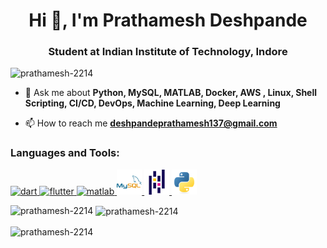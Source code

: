 <h1 align="center">Hi 👋, I'm Prathamesh Deshpande</h1>
<h3 align="center">Student at Indian Institute of Technology, Indore</h3>

<p align="left"> <img src="https://komarev.com/ghpvc/?username=prathamesh-2214&label=Profile%20views&color=0e75b6&style=flat" alt="prathamesh-2214" /> </p>

- 💬 Ask me about **Python, MySQL, MATLAB, Docker, AWS , Linux, Shell Scripting, CI/CD, DevOps, Machine Learning, Deep Learning**

- 📫 How to reach me **deshpandeprathamesh137@gmail.com**



<h3 align="left">Languages and Tools:</h3>
<p align="left"> <a href="https://dart.dev" target="_blank" rel="noreferrer"> <img src="https://www.vectorlogo.zone/logos/dartlang/dartlang-icon.svg" alt="dart" width="40" height="40"/> </a> <a href="https://flutter.dev" target="_blank" rel="noreferrer"> <img src="https://www.vectorlogo.zone/logos/flutterio/flutterio-icon.svg" alt="flutter" width="40" height="40"/> </a> <a href="https://www.mathworks.com/" target="_blank" rel="noreferrer"> <img src="https://upload.wikimedia.org/wikipedia/commons/2/21/Matlab_Logo.png" alt="matlab" width="40" height="40"/> </a> <a href="https://www.mysql.com/" target="_blank" rel="noreferrer"> <img src="https://raw.githubusercontent.com/devicons/devicon/master/icons/mysql/mysql-original-wordmark.svg" alt="mysql" width="40" height="40"/> </a> <a href="https://pandas.pydata.org/" target="_blank" rel="noreferrer"> <img src="https://raw.githubusercontent.com/devicons/devicon/2ae2a900d2f041da66e950e4d48052658d850630/icons/pandas/pandas-original.svg" alt="pandas" width="40" height="40"/> </a> <a href="https://www.python.org" target="_blank" rel="noreferrer"> <img src="https://raw.githubusercontent.com/devicons/devicon/master/icons/python/python-original.svg" alt="python" width="40" height="40"/> </a> </p>

<p><img align="left" src="https://github-readme-stats.vercel.app/api/top-langs?username=prathamesh-2214&show_icons=true&locale=en&layout=compact" alt="prathamesh-2214" /></p>

<p>&nbsp;<img align="center" src="https://github-readme-stats.vercel.app/api?username=prathamesh-2214&show_icons=true&locale=en" alt="prathamesh-2214" /></p>

<p><img align="center" src="https://github-readme-streak-stats.herokuapp.com/?user=prathamesh-2214&" alt="prathamesh-2214" /></p>
